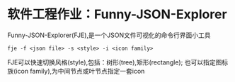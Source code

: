 # 软件工程作业：Funny-JSON-Explorer
Funny-JSON-Explorer(FJE),是一个JSON文件可视化的命令行界面小工具
```shell
fje -f <json file> -s <style> -i <icon family>
```
FJE可以快速切换风格(style),包括：树形(tree),矩形(rectangle);
也可以指定图标族(icon family),为中间节点或叶节点指定一套icon
